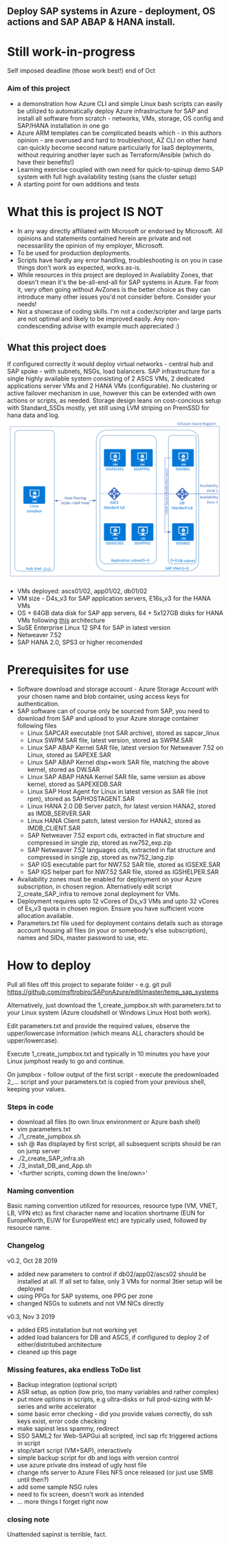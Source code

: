 ## Deploy SAP systems in Azure - deployment, OS actions and SAP ABAP & HANA install.

# Still work-in-progress
Self imposed deadline (those work best!) end of Oct

### Aim of this project
- a demonstration how Azure CLI and simple Linux bash scripts can easily be utilized to automatically deploy Azure infrastructure for SAP and install all software from scratch - networks, VMs, storage, OS config and SAP/HANA installation in one go
- Azure ARM templates can be complicated beasts which - in this authors opinion - are overused and hard to troubleshoot, AZ CLI on other hand can quickly become second nature particularly for IaaS deployments, without requiring another layer such as Terraform/Ansible (which do have their benefits!)
- Learning exercise coupled with own need for quick-to-spinup demo SAP system with full high availability testing (sans the cluster setup)
- A starting point for own additions and tests

# What this is project IS NOT
- In any way directly affiliated with Microsoft or endorsed by Microsoft. All opinions and statements contained herein are private and not necessarility the opinion of my employer, Microsoft.
- To be used for production deployments.
- Scripts have hardly any error handling, troubleshooting is on you in case things don't work as expected, works as-is.
- While resources in this project are deployed in Availablity Zones, that doesn't mean it's the be-all-end-all for SAP systems in Azure. Far from it, very often going without AvZones is the better choice as they can introduce many other issues you'd not consider before. Consider your needs!
- Not a showcase of coding skills. I'm not a coder/scripter and large parts are not optimal and likely to be improved easily. Any non-condescending advise with example much appreciated :)

## What this project does
If configured correctly it would deploy virtual networks - central hub and SAP spoke - with subnets, NSGs, load balancers.
SAP infrastructure for a single highly available system consisting of 2 ASCS VMs, 2 dedicated applications server VMs and 2 HANA VMs (configurable).
No clustering or active failover mechanism in use, however this can be extended with own actions or scripts, as needed.
Storage design leans on cost-concious setup with Standard_SSDs mostly, yet still using LVM striping on PremSSD for hana data and log.
![Overview Visio](images/overview_visio.png)
 - VMs deployed: <sapsid>ascs01/02, <sapsid>app01/02, <sapsid>db01/02
 - VM size - D4s_v3 for SAP application servers, E16s_v3 for the HANA VMs
 - OS + 64GB data disk for SAP app servers, 64 + 5x127GB disks for HANA VMs following [this](https://docs.microsoft.com/en-us/azure/virtual-machines/workloads/sap/hana-vm-operations-storage#cost-conscious-azure-storage-configuration) architecture 
 - SuSE Enterprise Linux 12 SP4 for SAP in latest version
 - Netweaver 7.52
 - SAP HANA 2.0, SPS3 or higher recomended
 
# Prerequisites for use
- Software download and storage account - Azure Storage Account with your chosen name and blob container, using access keys for authentication.
- SAP software can of course only be sourced from SAP, you need to download from SAP and upload to your Azure storage container following files
    - Linux SAPCAR executable (not SAR archive), stored as sapcar_linux
    - Linux SWPM SAR file, latest version, stored as SWPM.SAR
    - Linux SAP ABAP Kernel SAR file, latest version for Netweaver 7.52 on Linux, stored as SAPEXE.SAR
    - Linux SAP ABAP Kernel disp+work SAR file, matching the above kernel, stored as DW.SAR
    - Linux SAP ABAP HANA Kernel SAR file, same version as above kernel, stored as SAPEXEDB.SAR
    - Linux SAP Host Agent for Linux in latest version as SAR file (not rpm), stored as SAPHOSTAGENT.SAR
    - Linux HANA 2.0 DB Server patch, for latest version HANA2, stored as IMDB_SERVER.SAR
    - Linux HANA Client patch, latest version for HANA2, stored as IMDB_CLIENT.SAR
    - SAP Netweaver 7.52 export cds, extracted in flat structure and compressed in single zip, stored as nw752_exp.zip
    - SAP Netweaver 7.52 languages cds, extracted in flat structure and compressed in single zip, stored as nw752_lang.zip
    - SAP IGS executable part for NW7.52 SAR file, stored as IGSEXE.SAR
    - SAP IGS helper part for NW7.52 SAR file, stored as IGSHELPER.SAR
- Availability zones must be enabled for deployment on your Azure subscription, in chosen region. Alternatively edit script 2_create_SAP_infra to remove zonal deployment for VMs.
- Deployment requires upto 12 vCores of Ds_v3 VMs and upto 32 vCores of Es_v3 quota in chosen region. Ensure you have sufficient vcore allocation available.
- Parameters.txt file used for deployment contains details such as storage account housing all files (in your or somebody's else subscription), names and SIDs, master password to use, etc.

# How to deploy
Pull all files off this project to separate folder - e.g. git pull https://github.com/msftrobiro/SAPonAzure/edit/master/temp_sap_systems

Alternatively, just download the 1_create_jumpbox.sh with parameters.txt to your Linux system (Azure cloudshell or Windows Linux Host both work).

Edit parameters.txt and provide the required values, observe the upper/lowercase information (which means ALL characters should be upper/lowercase).

Execute 1_create_jumpbox.txt and typically in 10 minutes you have your Linux jumphost ready to go and continue.

On jumpbox - follow output of the first script - execute the predownloaded 2_... script and your parameters.txt is copied from your previous shell, keeping your values.

### Steps in code
- download all files (to own linux environment or Azure bash shell)
- vim parameters.txt
- ./1_create_jumpbox.sh
- ssh <username>@<jumpbox> #as displayed by first script, all subsequent scripts should be ran on jump server
- ./2_create_SAP_infra.sh
- ./3_install_DB_and_App.sh
- '<further scripts, coming down the line/own>'

### Naming convention
Basic naming convention utilized for resources, resource type (VM, VNET, LB, VPN etc) as first character name and location shortname (EUN for EuropeNorth, EUW for EuropeWest etc) are typically used, followed by resource name.

### Changelog
v0.2, Oct 28 2019
- added new parameters to control if db02/app02/ascs02 should be installed at all. If all set to false, only 3 VMs for normal 3tier setup will be deployed
- using PPGs for SAP systems, one PPG per zone
- changed NSGs to subnets and not VM NICs directly

v0.3, Nov 3 2019
- added ERS installation but not working yet
- added load balancers for DB and ASCS, if configured to deploy 2 of either/distritubed architecture
- cleaned up this page

### Missing features, aka endless ToDo list
- Backup integration (optional script)
- ASR setup, as option (low prio, too many variables and rather complex)
- put more options in scripts, e.g ultra-disks or full prod-sizing with M-series and write accelerator
- some basic error checking - did you provide values correctly, do ssh keys exist, error code checking
- make sapinst less spammy, redirect 
- SSO SAML2 for Web-SAPGui all scripted, incl sap rfc triggered actions in script 
- stop/start script (VM+SAP), interactively
- simple backup script for db and logs with version control
- use azure private dns instead of ugly host file
- change nfs server to Azure Files NFS once released (or just use SMB until then?)
- add some sample NSG rules
- need to fix screen, doesn't work as intended
- ... more things I forget right now


### closing note
Unattended sapinst is terrible, fact.
